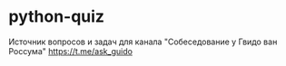 # python-quiz
Источник вопросов и задач для канала "Собеседование у Гвидо ван Россума" https://t.me/ask_guido
